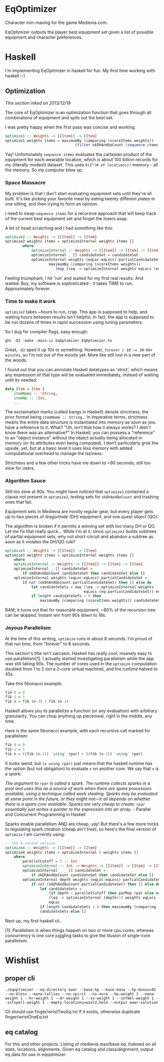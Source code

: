 # EqOptimizer

Character min-maxing for the game Medievia.com.

EqOptimizer outputs the player best equipment set given a list of possible equipment and character preferences.

# Haskell

I'm implementing EqOptimizer in haskell for fun. My first time working with haskell :-).

## Optimization

*This section inked on 2013/12/19*

The core of EqOptimizer is an optimization function that goes through all combinations of equipment and spits out the best set.

I was pretty happy when the first pass was concise and working:

```haskell
optimize1 :: Weights -> [[Item]] -> [Item]
optimize1 weights items = maximumBy (comparing (scoreItems weights)) 
								(filter okDhAndQoCount (sequence items))
```

Yay! Unfortunately `sequence items` evaluates the cartesian product of the equipment for each wearable location, which is about 100 billion records for my (literally modest) dataset. This uses `O(2^(# of locations))` memory - all the memory. So my computer blew up.

### Space Massacre

My problem is that I don't start evaluating equipment sets until they're all built. It's like picking your favorite meal by eating twenty different plates in one sitting, and then trying to form an opinion.

I need to swap `sequence items` for a recursive approach that will keep track of the current best equipment set and forget the losers asap.

A bit of head scratching and I had something like this:

```haskell
optimize2 :: Weights -> [[Item]] -> [Item]
optimize2 weights items = optimizeInternal weights items []
        where
            optimizeInternal :: Weights -> [[Item]] -> [Item] -> [Item]
            optimizeInternal _ [] candidateSet = candidateSet
            optimizeInternal weights (eqLoc:eqLocs) partialCandidateSet = 
                    maximumBy (comparing (scoreItems weights)) 
                       (map (\eq -> optimizeInternal weights eqLocs (eq:partialCandidateSet)) eqLoc)
```

Feeling triumphant, I hit 'run' and waited for my first real results. And waited. Boy, my software is sophisticated - it takes TIME to run. Approximately forever.

### Time to make it work

`optimize2` takes ~hours to run, crap. This app is supposed to help, and waiting hours between results isn't helpful. In fact, the app is supposed to be run dozens of times in rapid succession using tuning parameters.

So I dug for compiler flags, easy enough:

```shell
ghc -O2 -make -main-is EqOptimizer EqOptimizer.hs
```

Great, `-O2` sped it up 10x or something. However, `forever / 10 ~= 30-60+ minutes`, so I'm not out of the woods yet. More like still lost in a new part of the woods.

I found out that you can annotate Haskell datatypes as 'strict', which means any expression of that type will be evaluated immediately, instead of waiting until its needed:

```haskell
data Item = Item {
	itemName :: !String,
	itemHp :: !Int,
	...
```

The exclaimation marks (called bangs in Haskell) denote strictness, the prior format being `itemName :: String,`. In imperative terms, strictness means the entire data structure is instantiated into memory as soon as you have a reference to it. What? "Uh, isn't that how it always works? I didn't know there was an alternative?" In Haskell, you can possess a "reference" to an "object instance" without the object actually being allocated in memory (or its attributes even being computed). I don't particularly grok the upside, yet, but at a basic level it uses less memory with added computational overhead to manage the laziness.

Strictness and a few other tricks have me down to ~90 seconds, still too slow for users.

### Algorithm Sauce

Still too slow at 90s. You might have noticed that `optimize1` contained a clause not present in `optimize2`, testing sets for `okDhAndQoCount` and trashing ones that fail.

Equipment sets in Medievia are mostly regular gear, but every player gets up to two pieces of dragonhide (DH) equipment, and one quest object (QO).

The algorithm is broken if it permits a winning set with too many DH or QO. Let me fix that really quick... While I'm at it, since `optimize2` builds subtrees of partial equipment sets, why not short-circuit and abandon a subtree as soon as it violates the DH/QO rule?

```haskell
optimize3 :: Weights -> [[Item]] -> [Item]
optimize3 weights items = optimizeInternal weights items []
	where
	optimizeInternal :: Weights -> [[Item]] -> [Item] -> [Item]
	optimizeInternal _ [] candidateSet = 
		if okDhAndQoCount candidateSet then candidateSet else []
	optimizeInternal weights (eqLoc:eqLocs) partialCandidateSet =
		if not (okDhAndQoCount partialCandidateSet) then [] else do
			let candidateSets = map (\eq -> optimizeInternal weights
									eqLocs (eq:partialCandidateSet)) eqLoc
			if length candidateSets > 0 then 
				maximumBy (comparing (scoreItems weights)) candidateSets else []
```

BAM, it turns out that for reasonble equipment, ~80% of the recursion tree can be skipped. Instant win from 90s down to 18s.

### Joyous Parallelism

At the time of this writing, `optimize` runs in about 8 seconds. I'm proud of that run time, from "forever" to 8 seconds.

This section's title isn't sarcasm. Haskell has really cool, insanely easy to use parallelism[1]. I actually started investigating parallelism while the app was still taking 90s. The number of cores used in the `optimize` computation doubled from 1 to 2 (on a 2-core virtual machine), and the runtime halved to 45s.

Take this fibonacci example:

```haskell
fib 0 = 0
fib 1 = 1
fib n = fib (n-2) + fib (n-1)
```

Haskell allows you to parallelize a function (or any evaluation) with arbitrary granularity. You can chop anything up piecemeal, right in the middle, any time.

Here is the same fibonacci example, with each recursive call marked for parallelism:

```haskell
fib 0 = 0
fib 1 = 1
fib n = ((fib (n-2)) `using` rpar) + ((fib (n-1)) `using` rpar)
```

It looks weird, but `(x using rpar)` just means that the haskell runtime has the option (but not obligation) to evaluate `x` on another core. We say that `x` is a *spark*:

*The argument to `rpar` is called a spark. The runtime collects sparks in a pool and uses this as a source of work when there are spare processors available, using a technique called work stealing. Sparks may be evaluated at some point in the future, or they might not—it all depends on whether there is a spare core available. Sparks are very cheap to create: `rpar` essentially just writes a pointer to the expression into an array.* - Parallel and Concurrent Programming in Haskell

Sparks enable parallelism AND are cheap, yay!  But there's a few more tricks to regulating spark creation (cheap ain't free), so here's the final version of `optimize` I am currently using:

```haskell
-- the 8-second version
optimize4 :: Weights -> [[Item]] -> [Item]
optimize4 weights items = optimizeInternal 0 weights items []
	where
		parallelCutoff = 5 :: Int
		optimizeInternal :: Int -> Weights -> [[Item]] -> [Item] -> [Item]
		optimizeInternal _ _ [] candidateSet = 
			if okDhAndQoCount candidateSet then candidateSet else []
		optimizeInternal depth weights (eqLoc:eqLocs) partialCandidateSet =
			if not (okDhAndQoCount partialCandidateSet) then [] else do
				let candidateSets = 
					(if depth < parallelCutoff then parMap rpar else map) 
					(\eq -> optimizeInternal (depth+1) weights eqLocs (eq:partialCandidateSet))
				 	eqLoc
				if length candidateSets > 0 then maximumBy (comparing (scoreItems weights)) 
				candidateSets else []
```

Next up, my first haskell cli.

[1]: Parallelism is when things happen on two or more cpu cores, whereas concurrency is one core juggling tasks to give the illusion of single-core parallelism.

# Wishlist

## proper cli

```shell
./eqoptimizer --eq-directory ewar --base-hp --base-mana --hp-bonus=85 --no-bless --mana-tallies --no-spirit --no-aura --hp-weight 1 --mana-weight 1 --hr-weight 1 --dr-weight 1 --ss-weight 1 --infmel-weight 1 --infspell-weight 1 --empty-locations=wield,held --output ewar-solution
```

Cli should use finger/wristTwoEq.txt if it exists, otherwise duplicate finger/wristOneEq.txt

## eq catalog

For this and other projects. Listing of medievia max/base eq. Indexed on all stats, locations, alignments. Given eq catalog and class/alignment, output eq data for use in eqoptimizer.

